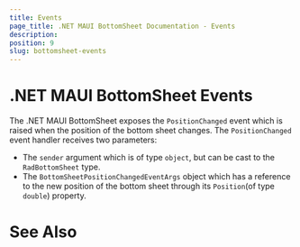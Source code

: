 ```yaml
---
title: Events
page_title: .NET MAUI BottomSheet Documentation - Events
description: 
position: 9
slug: bottomsheet-events
---
```


# .NET MAUI BottomSheet Events

The .NET MAUI BottomSheet exposes the `PositionChanged` event which is raised when the position of the bottom sheet changes. 
The `PositionChanged` event handler receives two parameters: 
* The `sender` argument which is of type `object`, but can be cast to the `RadBottomSheet` type.
* The `BottomSheetPositionChangedEventArgs` object which has a reference to the new position of the bottom sheet through its `Position`(of type `double`) property.

# See Also


